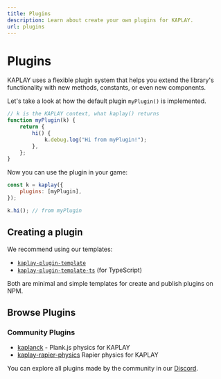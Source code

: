 ```yaml
---
title: Plugins
description: Learn about create your own plugins for KAPLAY.
url: plugins
---
```


# Plugins

KAPLAY uses a flexible plugin system that helps you extend the library's
functionality with new methods, constants, or even new components.

Let's take a look at how the default plugin `myPlugin()` is implemented.

```js
// k is the KAPLAY context, what kaplay() returns
function myPlugin(k) {
    return {
        hi() {
            k.debug.log("Hi from myPlugin!");
        },
    };
}
```

Now you can use the plugin in your game:

```js
const k = kaplay({
    plugins: [myPlugin],
});

k.hi(); // from myPlugin
```

## Creating a plugin

We recommend using our templates:

- [`kaplay-plugin-template`](https://github.com/kaplayjs/kaplay-plugin-template)
- [`kaplay-plugin-template-ts`](https://github.com/kaplayjs/kaplay-plugin-template-s)
  (for TypeScript)

Both are minimal and simple templates for create and publish plugins on NPM.

## Browse Plugins

### Community Plugins

- [kaplanck](https://kesuave.github.io/KaPlanck/) - Plank.js physics for KAPLAY
- [kaplay-rapier-physics](https://www.npmjs.com/package/kaplay-physics-rapier)
  Rapier physics for KAPLAY

You can explore all plugins made by the community in our
[Discord](https://discord.gg/kaboom-883781994583056384).
